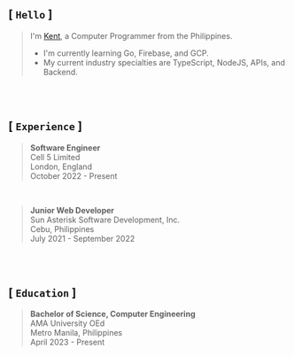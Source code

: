 ## [ `Hello` ]
> I'm [Kent](https://github.com/kentlouisetonino), a Computer Programmer from the Philippines.
> - I'm currently learning Go, Firebase, and GCP.
> - My current industry specialties are TypeScript, NodeJS, APIs, and Backend.

<br />
<br />

## [ `Experience` ]
> **Software Engineer** <br />
> Cell 5 Limited <br />
> London, England <br />
> October 2022 - Present

<br />

> **Junior Web Developer** <br />
> Sun Asterisk Software Development, Inc. <br />
> Cebu, Philippines <br />
> July 2021 - September 2022

<br />
<br />

##  [ `Education` ]
> **Bachelor of Science, Computer Engineering** <br />
> AMA University OEd <br />
> Metro Manila, Philippines <br />
> April 2023 - Present
